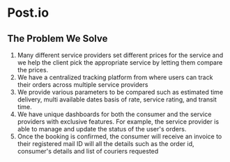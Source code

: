 # Post.io
## The Problem We Solve
1. Many different service providers set different prices for the service and we help the client pick the appropriate service by letting them compare the prices.
2. We have a centralized tracking platform from where users can track their orders across multiple service providers
3. We provide various parameters to be compared such as estimated time delivery, multi available dates basis of rate, service rating, and transit time.
4. We have unique dashboards for both the consumer and the service providers with exclusive features. For example, the service provider is able to manage and update the status of the user's orders.
5. Once the booking is confirmed, the consumer will receive an invoice to their registered mail ID will all the details such as the order id, consumer's details and list of couriers requested
